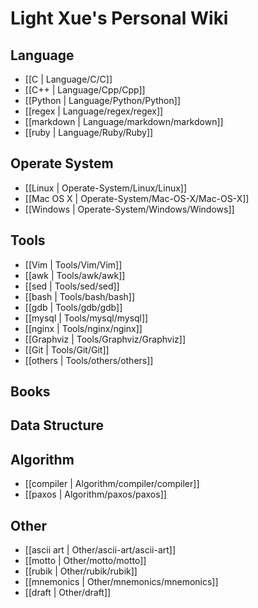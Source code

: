 # Light Xue's Personal Wiki

## Language

* [[C | Language/C/C]]
* [[C++ | Language/Cpp/Cpp]]
* [[Python | Language/Python/Python]]
* [[regex | Language/regex/regex]]
* [[markdown | Language/markdown/markdown]]
* [[ruby | Language/Ruby/Ruby]]

## Operate System

* [[Linux | Operate-System/Linux/Linux]]
* [[Mac OS X | Operate-System/Mac-OS-X/Mac-OS-X]]
* [[Windows | Operate-System/Windows/Windows]]

## Tools

* [[Vim | Tools/Vim/Vim]]
* [[awk | Tools/awk/awk]]
* [[sed | Tools/sed/sed]]
* [[bash | Tools/bash/bash]]
* [[gdb | Tools/gdb/gdb]]
* [[mysql | Tools/mysql/mysql]]
* [[nginx | Tools/nginx/nginx]]
* [[Graphviz | Tools/Graphviz/Graphviz]]
* [[Git | Tools/Git/Git]]
* [[others | Tools/others/others]]

## Books


## Data Structure


## Algorithm

* [[compiler | Algorithm/compiler/compiler]]
* [[paxos | Algorithm/paxos/paxos]]

## Other

* [[ascii art | Other/ascii-art/ascii-art]]
* [[motto | Other/motto/motto]]
* [[rubik | Other/rubik/rubik]]
* [[mnemonics | Other/mnemonics/mnemonics]]
* [[draft | Other/draft]]

<!-- --- title: Light Xue's Personal Wiki -->
